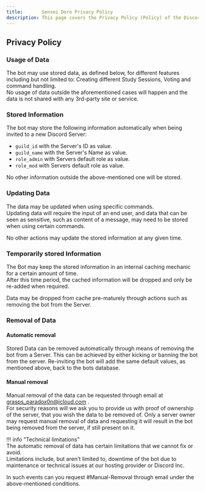 ```yaml
---
title:       Sensei Doro Privacy Policy    
description: This page covers the Privacy Policy (Policy) of the Discord Bot "Sensei Doro".
---
```


[Sensei's Terms of Service]: https://github.com/to_do_sensei_doro_tos
[Sensei's Privacy Policy]:   https://github.com/to_do_sensei_doro_pp
[support]:                   https://discord.gg/4gZxCAK9mb

Privacy Policy
--------------

### Usage of Data
The bot may use stored data, as defined below, for different features including but not limited to: Creating different Study Sessions, Voting and command handling.  
No usage of data outside the aforementioned cases will happen and the data is not shared with any 3rd-party site or service.

### Stored Information
The bot may store the following information automatically when being invited to a new Discord Server:

- `guild_id` with the Server's ID as value.
- `guild_name` with the Server's Name as value.
- `role_admin` with Servers default role as value.
- `role_mod` with Servers default role as value.

No other information outside the above-mentioned one will be stored.

### Updating Data
The data may be updated when using specific commands.  
Updating data will require the input of an end user, and data that can be seen as sensitive, such as content of a message, may need to be stored when using certain commands.

No other actions may update the stored information at any given time.

### Temporarily stored Information
The Bot may keep the stored information in an internal caching mechanic for a certain amount of time.  
After this time period, the cached information will be dropped and only be re-added when required.

Data may be dropped from cache pre-maturely through actions such as removing the bot from the Server.

### Removal of Data

#### Automatic removal
Stored Data can be removed automatically through means of removing the bot from a Server. This can be achieved by either kicking or banning the bot from the server. Re-inviting the bot will add the same default values, as mentioned above, back to the bots database.

#### Manual removal
Manual removal of the data can be requested through email at grasps_paradox0n@icloud.com .  
For security reasons will we ask you to provide us with proof of ownership of the server, that you wish the data to be removed of. Only a server owner may request manual removal of data and requesting it will result in the bot being removed from the server, if still present on it.

!!! info "Technical limitations"   
The automatic removal of data has certain limitations that we cannot fix or avoid.  
Limitations include, but aren't limited to, downtime of the bot due to maintenance or technical issues at our hosting provider or Discord Inc.
    
In such events can you request #Manual-Removal through email under the above-mentioned conditions.